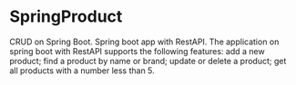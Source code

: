 # SpringProduct
CRUD on Spring Boot.
Spring boot app with RestAPI.
The application on spring boot with RestAPI supports the following features:
add a new product;
find a product by name or brand;
update or delete a product;
get all products with a number less than 5.
